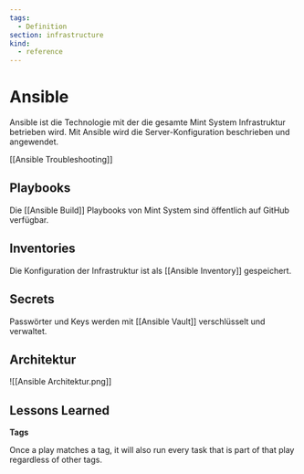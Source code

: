 ```yaml
---
tags:
  - Definition
section: infrastructure
kind:
  - reference
---
```


# Ansible

Ansible ist die Technologie mit der die gesamte Mint System Infrastruktur betrieben wird. Mit Ansible wird die Server-Konfiguration beschrieben und angewendet.

[[Ansible Troubleshooting]]

## Playbooks

Die [[Ansible Build]] Playbooks von Mint System sind öffentlich auf GitHub verfügbar.

## Inventories

Die Konfiguration der Infrastruktur ist als [[Ansible Inventory]] gespeichert.

## Secrets

Passwörter und Keys werden mit [[Ansible Vault]] verschlüsselt und verwaltet.

## Architektur

![[Ansible Architektur.png]]

## Lessons Learned

**Tags**

Once a play matches a tag, it will also run every task that is part of that play regardless of other tags.
